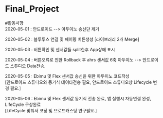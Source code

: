 # Final_Project


#활동사항<br>
2020-05-01 : 안드로이드 --> 아두이노 송신단 제거

2020-05-02 : 블루투스 연결 및 페어링 버튼생성
[라이브러리 2개 Merge]

2020-05-03 : 버튼확인 및 센서값들 split한후 App상에 표시

2020-05-04 : 버튼오류로 인한 Rollback 후 ahrs 센서값 6축 아두이노 --> 안드로이드 스튜디오 Data전송.

2020-05-05 : Ebimu 및 Flex 센서값 송신을 위한 아두이노 코드작성<br>
[안드로이드 스튜디오와 동기식 데이타전송 필요, 안드로이드 스튜디오상 Lifecycle 변경 필요.]

2020-05-06 : Ebimu 및 Flex 센서값 동기식 전송 완료, 앱 실행시 자동연결 완성, LifeCycle 구상완료<br>
[LifeCycle 맞춰서 코딩 및 브로드캐스팅 연구필요.] 
